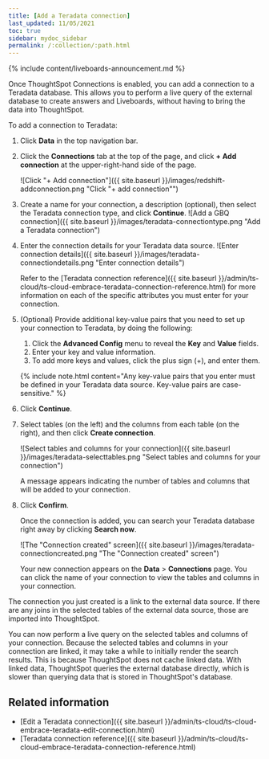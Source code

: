```yaml
---
title: [Add a Teradata connection]
last_updated: 11/05/2021
toc: true
sidebar: mydoc_sidebar
permalink: /:collection/:path.html
---
```


{% include content/liveboards-announcement.md %}

Once ThoughtSpot Connections is enabled, you can add a connection to a Teradata database. This allows you to perform a live query of the external database to create answers and Liveboards, without having to bring the data into ThoughtSpot.

To add a connection to Teradata:

1. Click **Data** in the top navigation bar.

2. Click the **Connections** tab at the top of the page, and click **+ Add connection** at the upper-right-hand side of the page.

    ![Click "+ Add connection"]({{ site.baseurl }}/images/redshift-addconnection.png "Click "+ add connection"")
    <!-- ![]({{ site.baseurl }}/images/new-connection.png "New db connect") -->

3. Create a name for your connection, a description (optional), then select the Teradata connection type, and click **Continue**.
    ![Add a GBQ connection]({{ site.baseurl }}/images/teradata-connectiontype.png "Add a Teradata connection")
    <!--  ![Add a Teradata connection]({{ site.baseurl }}/images/gbq-connectiontype.png "Add a Teradata connection") -->

4. Enter the connection details for your Teradata data source.
    ![Enter connection details]({{ site.baseurl }}/images/teradata-connectiondetails.png "Enter connection details")
    <!--  ![Enter connection details]({{ site.baseurl }}/images/gbq-connectiondetails.png "Enter connection details") -->

    Refer to the [Teradata connection reference]({{ site.baseurl }}/admin/ts-cloud/ts-cloud-embrace-teradata-connection-reference.html) for more information on each of the specific attributes you must enter for your connection.

5. (Optional) Provide additional key-value pairs that you need to set up your connection to Teradata, by doing the following:
    1. Click the **Advanced Config** menu to reveal the **Key** and **Value** fields.
    2. Enter your key and value information.
    3. To add more keys and values, click the plus sign (+), and enter them.

    {% include note.html content="Any key-value pairs that you enter must be defined in your Teradata data source. Key-value pairs are case-sensitive." %}

6. Click **Continue**.       

7. Select tables (on the left) and the columns from each table (on the right), and then click **Create connection**.

    ![Select tables and columns for your connection]({{ site.baseurl }}/images/teradata-selecttables.png "Select tables and columns for your connection")

    A message appears indicating the number of tables and columns that will be added to your connection.

8. Click **Confirm**.

    Once the connection is added, you can search your Teradata database right away by clicking **Search now**.

    ![The "Connection created" screen]({{ site.baseurl }}/images/teradata-connectioncreated.png "The "Connection created" screen")

    Your new connection appears on the **Data** > **Connections** page. You can click the name of your connection to view the tables and columns in your connection.   

The connection you just created is a link to the external data source. If there are any joins in the selected tables of the external data source, those are imported into ThoughtSpot.

You can now perform a live query on the selected tables and columns of your connection. Because the selected tables and columns in your connection are linked, it may take a while to initially render the search results. This is because ThoughtSpot does not cache linked data. With linked data, ThoughtSpot queries the external database directly, which is slower than querying data that is stored in ThoughtSpot's database.

## Related information
- [Edit a Teradata connection]({{ site.baseurl }}/admin/ts-cloud/ts-cloud-embrace-teradata-edit-connection.html)
- [Teradata connection reference]({{ site.baseurl }}/admin/ts-cloud/ts-cloud-embrace-teradata-connection-reference.html)
